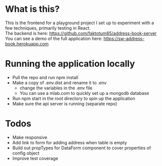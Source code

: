 # What is this?
This is the frontend for a playground project I set up to experiment with a few techniques, primarily testing in React.  
The backend is here: https://github.com/faktotum85/address-book-server
You can see a demo of the full application here: https://sw-address-book.herokuapp.com

# Running the application locally
- Pull the repo and run npm install
- Make a copy of .env.dist and rename it to .env
    - change the variables in the .env file
    - You can use a mlab.com to quickly set up a mongodb database
- Run npm start in the root directory to spin up the application
- Make sure the api server is running (separate repo)

# Todos
- Make responsive
- Add link to form for adding address when table is empty
- Build out propTypes for DataForm component to cover properties of config object
- Improve test coverage